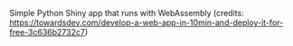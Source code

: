Simple Python Shiny app that runs with WebAssembly (credits: https://towardsdev.com/develop-a-web-app-in-10min-and-deploy-it-for-free-3c636b2732c7)
